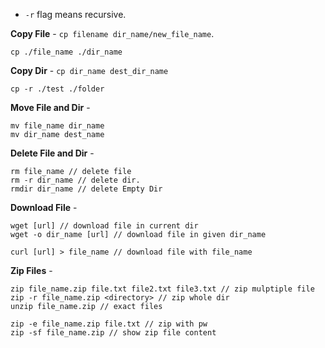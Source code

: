 - `-r` flag means recursive.


**Copy File** -  `cp filename dir_name/new_file_name`.
```
cp ./file_name ./dir_name
```
**Copy Dir**  -  `cp dir_name dest_dir_name`
``` 
cp -r ./test ./folder
```
**Move File and Dir** -
```
mv file_name dir_name
mv dir_name dest_name
```
**Delete File and Dir** -
```
rm file_name // delete file
rm -r dir_name // delete dir.
rmdir dir_name // delete Empty Dir
```
**Download File** -
```
wget [url] // download file in current dir
wget -o dir_name [url] // download file in given dir_name
```
```
curl [url] > file_name // download file with file_name
```
**Zip Files** -
```
zip file_name.zip file.txt file2.txt file3.txt // zip mulptiple file
zip -r file_name.zip <directory> // zip whole dir
unzip file_name.zip // exact files

zip -e file_name.zip file.txt // zip with pw
zip -sf file_name.zip // show zip file content
```